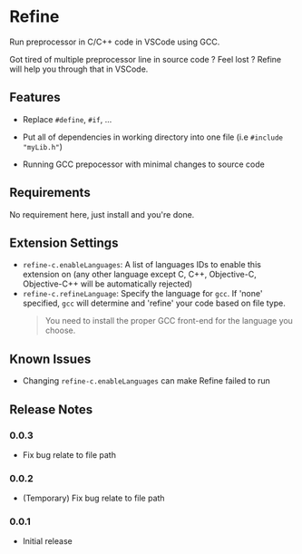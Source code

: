 # Refine

Run preprocessor in C/C++ code in VSCode using GCC.

Got tired of multiple preprocessor line in source code ? Feel lost ? Refine will help you through that in VSCode.

## Features

- Replace `#define`, `#if`, ...

- Put all of dependencies in working directory into one file (i.e `#include "myLib.h"`)

- Running GCC prepocessor with minimal changes to source code

## Requirements

No requirement here, just install and you're done.

## Extension Settings

- `refine-c.enableLanguages`: A list of languages IDs to enable this extension on (any other language except C, C++, Objective-C, Objective-C++ will be automatically rejected)
- `refine-c.refineLanguage`: Specify the language for `gcc`. If 'none' specified, `gcc` will determine and 'refine' your code based on file type.
  > You need to install the proper GCC front-end for the language you choose.

## Known Issues

- Changing `refine-c.enableLanguages` can make Refine failed to run

## Release Notes

### 0.0.3

- Fix bug relate to file path

### 0.0.2

- (Temporary) Fix bug relate to file path

### 0.0.1

- Initial release
